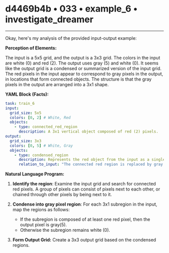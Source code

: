 # d4469b4b • 033 • example_6 • investigate_dreamer

---
Okay, here's my analysis of the provided input-output example:

**Perception of Elements:**

The input is a 5x5 grid, and the output is a 3x3 grid. The colors in the input are white (0) and red (2).  The output uses gray (5) and white (0). It seems like the output grid is a condensed or summarized version of the input grid. The red pixels in the input appear to correspond to gray pixels in the output, in locations that form connected objects. The structure is that the gray pixels in the output are arranged into a 3x1 shape.

**YAML Block (Facts):**



```yaml
task: train_6
input:
  grid_size: 5x5
  colors: [0, 2] # White, Red
  objects:
    - type: connected_red_region
      description: A 3x1 vertical object composed of red (2) pixels.
output:
  grid_size: 3x3
  colors: [0, 5] # White, Gray
  objects:
    - type: condensed_region
      description: Represents the red object from the input as a single gray (5) pixel.
      relation_to_input: "The connected red region is replaced by gray (5) where there is at least one connected red pixel. The locations in the output object remain white if they where white in the corresponding input region."
```



**Natural Language Program:**

1.  **Identify the region**: Examine the input grid and search for connected red pixels. A group of pixels can consist of pixels next to each other, or chained through other pixels by being next to it.

2.  **Condense into gray pixel region**: For each 3x1 subregion in the input, map the regions as follows:
    *   If the subregion is composed of at least one red pixel, then the output pixel is gray(5).
    *   Otherwise the subregion remains white (0).

3.  **Form Output Grid:** Create a 3x3 output grid based on the condensed regions.

